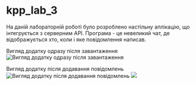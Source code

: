 # kpp_lab_3
На даній лабораторній роботі було розроблено настільну аплікацію, що інтегрується з серверним API. Програма - це невеликий чат, де відображується хто, коли і яке повідомлення написав.

Вигляд додатку одразу після завантаження
![Вигляд додатку одразу після завантаження](https://github.com/YuliaOsadchuk/kpp_lab_3/blob/master/1.png)

Вигляд додатку після додавання повідомлень
![Вигляд додатку після додавання повідомлень](https://github.com/YuliaOsadchuk/kpp_lab_3/blob/master/2.png)
![](https://github.com/YuliaOsadchuk/kpp_lab_3/blob/master/3.png)
